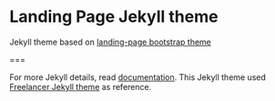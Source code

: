 # Landing Page Jekyll theme

Jekyll theme based on [landing-page bootstrap theme ](http://startbootstrap.com/templates/landing-page/)

===

For more Jekyll details, read [documentation](http://jekyllrb.com/).
This Jekyll theme used [Freelancer Jekyll theme](https://github.com/jeromelachaud/freelancer-theme/) as reference.

